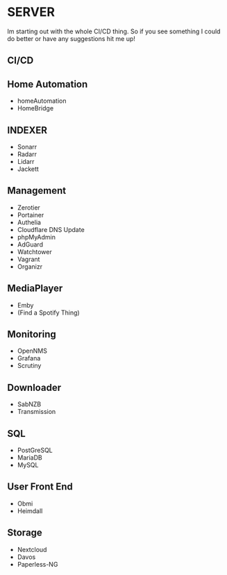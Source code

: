 # SERVER
Im starting out with the whole CI/CD thing. So if you see something I could do better or have any suggestions hit me up!


## CI/CD

## Home Automation
- homeAutomation
- HomeBridge

## INDEXER
- Sonarr
- Radarr
- Lidarr
- Jackett

## Management
- Zerotier
- Portainer
- Authelia
- Cloudflare DNS Update
- phpMyAdmin
- AdGuard
- Watchtower
- Vagrant
- Organizr

## MediaPlayer
- Emby
- (Find a Spotify Thing)

## Monitoring
- OpenNMS
- Grafana
- Scrutiny

## Downloader
- SabNZB
- Transmission

## SQL
- PostGreSQL
- MariaDB
- MySQL

## User Front End
- Obmi
- Heimdall

## Storage
- Nextcloud
- Davos
- Paperless-NG
